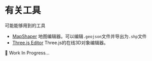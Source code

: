 # 有关工具
可能能够用到的工具

- [MapShaper](https://mapshaper.org/) 地图编辑器。可以编辑`.geojson`文件并导出为`.shp`文件
- [Three.js Editor](https://threejs.org/editor/) Three.js的在线3D对象编辑器。

🔨 Work In Progress...
